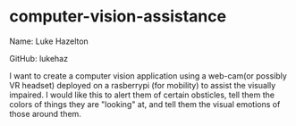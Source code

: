 # computer-vision-assistance
Name: Luke Hazelton

 GitHub: lukehaz
 
   I want to create a computer vision application using a web-cam(or possibly VR headset) deployed on a rasberrypi (for mobility) to assist the visually impaired. I would like this to alert them of certain obsticles, tell them the colors of things they are "looking" at, and tell them the visual emotions of those around them.

